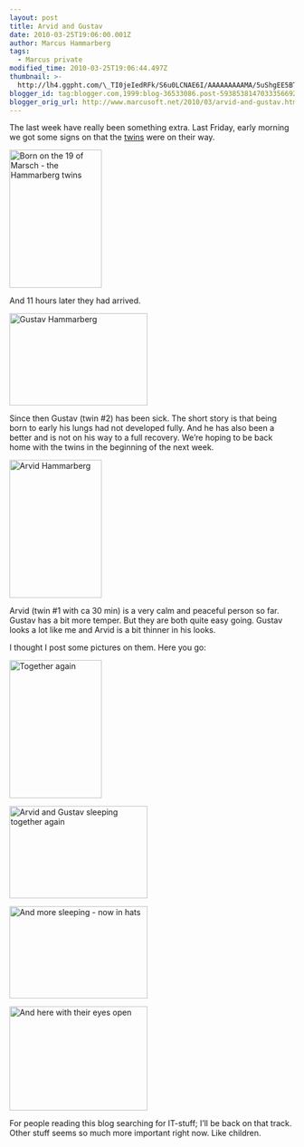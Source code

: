 ```yaml
---
layout: post
title: Arvid and Gustav
date: 2010-03-25T19:06:00.001Z
author: Marcus Hammarberg
tags:
  - Marcus private
modified_time: 2010-03-25T19:06:44.497Z
thumbnail: >-
  http://lh4.ggpht.com/\_TI0jeIedRFk/S6u0LCNAE6I/AAAAAAAAAMA/5uShgEE5BT0/s72-c/DSC_2064_thumb.jpg?imgmax=800
blogger_id: tag:blogger.com,1999:blog-36533086.post-5938538147033356692
blogger_orig_url: http://www.marcusoft.net/2010/03/arvid-and-gustav.html
---
```



The last week have really been something extra. Last Friday, early
morning we got some signs on that the
<a href="http://www.marcusoft.net/2009/11/life-changing-events.html"
target="_blank">twins</a> were on their way.

[<img
src="http://lh4.ggpht.com/_TI0jeIedRFk/S6u0LCNAE6I/AAAAAAAAAMA/5uShgEE5BT0/DSC_2064_thumb.jpg?imgmax=800"
title="Born on the 19 of Marsch - the Hammarberg twins"
style="border-bottom: 0px; border-left: 0px; display: inline; border-top: 0px; border-right: 0px"
data-border="0" width="163" height="244"
alt="Born on the 19 of Marsch - the Hammarberg twins" />](http://lh3.ggpht.com/_TI0jeIedRFk/S6u0KmC9KMI/AAAAAAAAAL8/uFEMAYSer_U/s1600-h/DSC_2064%5B2%5D.jpg)

And 11 hours later they had arrived.

[<img
src="http://lh5.ggpht.com/_TI0jeIedRFk/S6u0L72GLqI/AAAAAAAAAMI/lhjsLSmK5Ro/DSC_2047_thumb.jpg?imgmax=800"
title="Gustav Hammarberg"
style="border-bottom: 0px; border-left: 0px; display: inline; border-top: 0px; border-right: 0px"
data-border="0" width="244" height="163" alt="Gustav Hammarberg" />](http://lh5.ggpht.com/_TI0jeIedRFk/S6u0LcjYPjI/AAAAAAAAAME/H6UepQWqzVY/s1600-h/DSC_2047%5B2%5D.jpg)

Since then Gustav (twin \#2) has been sick. The short story is that
being born to early his lungs had not developed fully. And he has also
been a better and is not on his way to a full recovery. We’re hoping to
be back home with the twins in the beginning of the next week.

[<img
src="http://lh5.ggpht.com/_TI0jeIedRFk/S6u0NOzVdNI/AAAAAAAAAMQ/m1_5rmq7998/DSC_2045_thumb%5B2%5D.jpg?imgmax=800"
title="Arvid Hammarberg"
style="border-bottom: 0px; border-left: 0px; display: inline; border-top: 0px; border-right: 0px"
data-border="0" width="163" height="244" alt="Arvid Hammarberg" />](http://lh6.ggpht.com/_TI0jeIedRFk/S6u0Mu6gIHI/AAAAAAAAAMM/340c7ZdV9Z0/s1600-h/DSC_2045%5B4%5D.jpg)

Arvid (twin \#1 with ca 30 min) is a very calm and peaceful person so
far. Gustav has a bit more temper. But they are both quite easy going.
Gustav looks a lot like me and Arvid is a bit thinner in his looks.

I thought I post some pictures on them. Here you go:

[<img
src="http://lh6.ggpht.com/_TI0jeIedRFk/S6u0N8QDBXI/AAAAAAAAAMY/16p3aO802F4/DSC_2068_thumb.jpg?imgmax=800"
title="Together again"
style="border-bottom: 0px; border-left: 0px; display: inline; border-top: 0px; border-right: 0px"
data-border="0" width="163" height="244" alt="Together again" />](http://lh4.ggpht.com/_TI0jeIedRFk/S6u0Nk_O8gI/AAAAAAAAAMU/y8yxCJckyLU/s1600-h/DSC_2068%5B2%5D.jpg)

[<img
src="http://lh3.ggpht.com/_TI0jeIedRFk/S6u0OjAN3xI/AAAAAAAAAMg/YB46t8qYRAU/DSC_2107_thumb.jpg?imgmax=800"
title="Arvid and Gustav sleeping together again"
style="border-bottom: 0px; border-left: 0px; display: inline; border-top: 0px; border-right: 0px"
data-border="0" width="244" height="163"
alt="Arvid and Gustav sleeping together again" />](http://lh4.ggpht.com/_TI0jeIedRFk/S6u0OKz0jFI/AAAAAAAAAMc/MDfSDijAmi8/s1600-h/DSC_2107%5B2%5D.jpg)

[<img
src="http://lh6.ggpht.com/_TI0jeIedRFk/S6u0PX-1jZI/AAAAAAAAAMo/TUQq7CgE070/DSC_2118_thumb.jpg?imgmax=800"
title="And more sleeping - now in hats"
style="border-bottom: 0px; border-left: 0px; display: inline; border-top: 0px; border-right: 0px"
data-border="0" width="244" height="163"
alt="And more sleeping - now in hats" />](http://lh6.ggpht.com/_TI0jeIedRFk/S6u0PJHqaBI/AAAAAAAAAMk/djYHiDLd0ZM/s1600-h/DSC_2118%5B2%5D.jpg)

[<img
src="http://lh6.ggpht.com/_TI0jeIedRFk/S6u0Qy3LTdI/AAAAAAAAAMw/ZpQ5_XaX2WM/78598342%5B1%5D_thumb.png?imgmax=800"
title="And here with their eyes open"
style="border-bottom: 0px; border-left: 0px; display: inline; border-top: 0px; border-right: 0px"
data-border="0" width="244" height="184"
alt="And here with their eyes open" />](http://lh3.ggpht.com/_TI0jeIedRFk/S6u0P1UoMDI/AAAAAAAAAMs/AOVzDeSUakA/s1600-h/78598342%5B1%5D.png)

For people reading this blog searching for IT-stuff; I’ll be back on
that track. Other stuff seems so much more important right now. Like
children.
